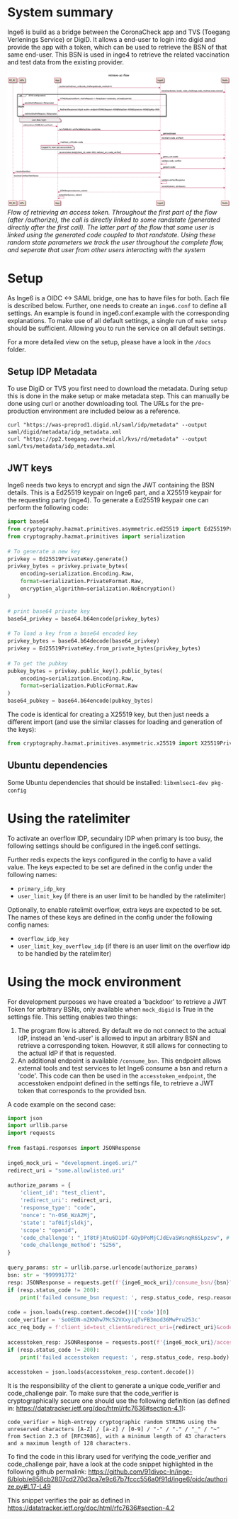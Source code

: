 # System summary
 Inge6 is build as a bridge between the CoronaCheck app and TVS (Toegang Verlenings Service) or DigiD. It allows a end-user to login into digid and provide the app with a token, which can be used to retrieve the BSN of that same end-user. This BSN is used in inge4 to retrieve the related vaccination and test data from the existing provider.

 ![system overview](docs/images/retrieve-ac-flow.png "Inge6 retrieve access token")
 *Flow of retrieving an access token. Throughout the first part of the flow (after /authorize), the call is directly linked to some randstate (generated directly after the first call). The latter part of the flow that same user is linked using the generated code coupled to that randstate. Using these random state parameters we track the user throughout the complete flow, and seperate that user from other users interacting with the system*

# Setup

As Inge6 is a OIDC <-> SAML bridge, one has to have files for both. Each file is described below. Further, one needs to create an `inge6.conf` to define all settings. An example is found in inge6.conf.example with the corresponding explanations. To make use of all default settings, a single run of `make setup` should be sufficient. Allowing you to run the service on all default settings. 

For a more detailed view on the setup, please have a look in the `/docs` folder.

## Setup IDP Metadata
To use DigiD or TVS you first need to download the metadata. During setup this is done in the make setup or make metadata step. This can manually be done using curl or another downloading tool. The URLs for the pre-production environment are included below as a reference.
```
curl "https://was-preprod1.digid.nl/saml/idp/metadata" --output saml/digid/metadata/idp_metadata.xml
curl "https://pp2.toegang.overheid.nl/kvs/rd/metadata" --output saml/tvs/metadata/idp_metadata.xml
```


## JWT keys
Inge6 needs two keys to encrypt and sign the JWT containing the BSN details. This is a Ed25519 keypair on Inge6 part, and a X25519 keypair for the requesting party (inge4). To generate a Ed25519 keypair one can perform the following code:
```python
import base64
from cryptography.hazmat.primitives.asymmetric.ed25519 import Ed25519PrivateKey, Ed25519PublicKey
from cryptography.hazmat.primitives import serialization

# To generate a new key
privkey = Ed25519PrivateKey.generate()
privkey_bytes = privkey.private_bytes(
    encoding=serialization.Encoding.Raw,
    format=serialization.PrivateFormat.Raw,
    encryption_algorithm=serialization.NoEncryption()
)

# print base64 private key
base64_privkey = base64.b64encode(privkey_bytes)

# To load a key from a base64 encoded key
privkey_bytes = base64.b64decode(base64_privkey)
privkey = Ed25519PrivateKey.from_private_bytes(privkey_bytes)

# To get the pubkey
pubkey_bytes = privkey.public_key().public_bytes(
    encoding=serialization.Encoding.Raw,
    format=serialization.PublicFormat.Raw
)
base64_pubkey = base64.b64encode(pubkey_bytes)
```

The code is identical for creating a X25519 key, but then just needs a different import (and use the similar classes for loading and generation of the keys):
```python
from cryptography.hazmat.primitives.asymmetric.x25519 import X25519PrivateKey, X25519PublicKey
```

## Ubuntu dependencies
Some Ubuntu dependencies that should be installed:
`libxmlsec1-dev pkg-config`

# Using the ratelimiter
To activate an overflow IDP, secundairy IDP when primary is too busy, the following settings should be configured in the inge6.conf settings.

Further redis expects the keys configured in the config to have a valid value. The keys expected to be set are defined in the config under the following names:
- `primary_idp_key`
- `user_limit_key` (if there is an user limit to be handled by the ratelimiter)

Optionally, to enable ratelimit overflow, extra keys are expected to be set. The names of these keys are defined in the config under the following config names:
- `overflow_idp_key`
- `user_limit_key_overflow_idp` (if there is an user limit on the overflow idp to be handled by the ratelimiter)


# Using the mock environment
For development purposes we have created a 'backdoor' to retrieve a JWT Token for arbitrary BSNs, only available when `mock_digid` is True in the settings file. This setting enables two things:
1. The program flow is altered. By default we do not connect to the actual IdP, instead an 'end-user' is allowed to input an arbitrary BSN and retrieve a corresponding token. However, it still allows for connecting to the actual IdP if that is requested.
2. An additional endpoint is available `/consume_bsn`. This endpoint allows external tools and test services to let Inge6 consume a bsn and return a 'code'. This code can then be used in the `accesstoken_endpoint`, the accesstoken endpoint defined in the settings file, to retrieve a JWT token that corresponds to the provided bsn.

A code example on the second case:
```python
import json
import urllib.parse
import requests

from fastapi.responses import JSONResponse

inge6_mock_uri = "development.inge6.uri/"
redirect_uri = "some.allowlisted.uri"

authorize_params = {
    'client_id': "test_client",
    'redirect_uri': redirect_uri,
    'response_type': "code",
    'nonce': "n-0S6_WzA2Mj",
    'state': "af0ifjsldkj",
    'scope': "openid",
    'code_challenge': "_1f8tFjAtu6D1Df-GOyDPoMjCJdEvaSWsnqR6SLpzsw", # code_verifier : SoOEDN-mZKNhw7Mc52VXxyiqTvFB3mod36MwPru253c
    'code_challenge_method': "S256",
}

query_params: str = urllib.parse.urlencode(authorize_params)
bsn: str = '999991772'
resp: JSONResponse = requests.get(f'{inge6_mock_uri}/consume_bsn/{bsn}?{query_params}')
if (resp.status_code != 200):
    print('failed consume_bsn request: ', resp.status_code, resp.reason)

code = json.loads(resp.content.decode())['code'][0]
code_verifier = 'SoOEDN-mZKNhw7Mc52VXxyiqTvFB3mod36MwPru253c'
acc_req_body = f'client_id=test_client&redirect_uri={redirect_uri}&code={code}&code_verifier={code_verifier}&grant_type=authorization_code'

accesstoken_resp: JSONResponse = requests.post(f'{inge6_mock_uri}/accesstoken', acc_req_body)
if (resp.status_code != 200):
    print('failed accesstoken request: ', resp.status_code, resp.body)

accesstoken = json.loads(accesstoken_resp.content.decode())
```


It is the responsibility of the client to generate a unique code_verifier and code_challenge pair. To make sure that the code_verifier is cryptographically secure one should use the following definition (as defined in: https://datatracker.ietf.org/doc/html/rfc7636#section-4.1):
```
code_verifier = high-entropy cryptographic random STRING using the
unreserved characters [A-Z] / [a-z] / [0-9] / "-" / "." / "_" / "~"
from Section 2.3 of [RFC3986], with a minimum length of 43 characters
and a maximum length of 128 characters.
```

To find the code in this library used for verifying the code_verifier and code_challenge pair, have a look at the code snippet highlighted in the following github permalink:
https://github.com/91divoc-ln/inge-6/blob/e858cb2807cd270d3ca7e9c67b7fccc556a0f91d/inge6/oidc/authorize.py#L17-L49

This snippet verifies the pair as defined in https://datatracker.ietf.org/doc/html/rfc7636#section-4.2

